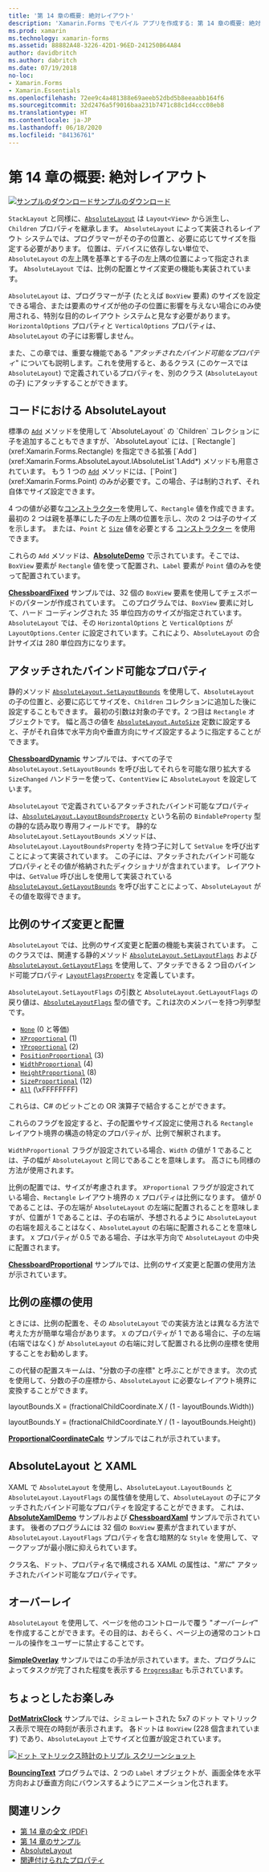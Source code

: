 ```yaml
---
title: '第 14 章の概要: 絶対レイアウト'
description: 'Xamarin.Forms でモバイル アプリを作成する: 第 14 章の概要: 絶対レイアウト'
ms.prod: xamarin
ms.technology: xamarin-forms
ms.assetid: 88882A48-3226-42D1-96ED-241250B64A84
author: davidbritch
ms.author: dabritch
ms.date: 07/19/2018
no-loc:
- Xamarin.Forms
- Xamarin.Essentials
ms.openlocfilehash: 72ee9c4a481388e69aeeb52dbd5b8eeaabb164f6
ms.sourcegitcommit: 32d2476a5f9016baa231b7471c88c1d4ccc08eb8
ms.translationtype: HT
ms.contentlocale: ja-JP
ms.lasthandoff: 06/18/2020
ms.locfileid: "84136761"
---
```

# <a name="summary-of-chapter-14-absolute-layout"></a>第 14 章の概要: 絶対レイアウト

[![サンプルのダウンロード](~/media/shared/download.png)サンプルのダウンロード](https://github.com/xamarin/xamarin-forms-book-samples/tree/master/Chapter14)

`StackLayout` と同様に、[`AbsoluteLayout`](xref:Xamarin.Forms.AbsoluteLayout) は `Layout<View>` から派生し、`Children` プロパティを継承します。 `AbsoluteLayout` によって実装されるレイアウト システムでは、プログラマーがその子の位置と、必要に応じてサイズを指定する必要があります。 位置は、デバイスに依存しない単位で、`AbsoluteLayout` の左上隅を基準とする子の左上隅の位置によって指定されます。 `AbsoluteLayout` では、比例の配置とサイズ変更の機能も実装されています。

`AbsoluteLayout` は、プログラマーが子 (たとえば `BoxView` 要素) のサイズを設定できる場合、または要素のサイズが他の子の位置に影響を与えない場合にのみ使用される、特別な目的のレイアウト システムと見なす必要があります。 `HorizontalOptions` プロパティと `VerticalOptions` プロパティは、`AbsoluteLayout` の子には影響しません。

また、この章では、重要な機能である "*アタッチされたバインド可能なプロパティ*" についても説明します。これを使用すると、あるクラス (このケースでは `AbsoluteLayout`) で定義されているプロパティを、別のクラス (`AbsoluteLayout` の子) にアタッチすることができます。

## <a name="absolutelayout-in-code"></a>コードにおける AbsoluteLayout

標準の [`Add`](xref:System.Collections.Generic.ICollection`1.Add*) メソッドを使用して `AbsoluteLayout` の `Children` コレクションに子を追加することもできますが、`AbsoluteLayout` には、[`Rectangle`](xref:Xamarin.Forms.Rectangle) を指定できる拡張 [`Add`](xref:Xamarin.Forms.AbsoluteLayout.IAbsoluteList`1.Add*) メソッドも用意されています。 もう 1 つの [`Add`](xref:Xamarin.Forms.AbsoluteLayout.IAbsoluteList`1.Add*) メソッドには、[`Point`](xref:Xamarin.Forms.Point) のみが必要です。この場合、子は制約されず、それ自体でサイズ設定できます。

4 つの値が必要な[コンストラクター](xref:Xamarin.Forms.Rectangle.%23ctor(System.Double,System.Double,System.Double,System.Double))を使用して、`Rectangle` 値を作成できます。最初の 2 つは親を基準にした子の左上隅の位置を示し、次の 2 つは子のサイズを示します。 または、`Point` と [`Size`](xref:Xamarin.Forms.Size) 値を必要とする [コンストラクター](xref:Xamarin.Forms.Rectangle.%23ctor(Xamarin.Forms.Point,Xamarin.Forms.Size)) を使用できます。

これらの `Add` メソッドは、[**AbsoluteDemo**](https://github.com/xamarin/xamarin-forms-book-samples/tree/master/Chapter14/AbsoluteDemo) で示されています。そこでは、`BoxView` 要素が `Rectangle` 値を使って配置され、`Label` 要素が `Point` 値のみを使って配置されています。

[**ChessboardFixed**](https://github.com/xamarin/xamarin-forms-book-samples/tree/master/Chapter14/ChessboardFixed) サンプルでは、32 個の `BoxView` 要素を使用してチェスボードのパターンが作成されています。 このプログラムでは、`BoxView` 要素に対して、ハード コーディングされた 35 単位四方のサイズが指定されています。 `AbsoluteLayout` では、その `HorizontalOptions` と `VerticalOptions` が `LayoutOptions.Center` に設定されています。これにより、`AbsoluteLayout` の合計サイズは 280 単位四方になります。

## <a name="attached-bindable-properties"></a>アタッチされたバインド可能なプロパティ

静的メソッド [`AbsoluteLayout.SetLayoutBounds`](xref:Xamarin.Forms.AbsoluteLayout.SetLayoutBounds(Xamarin.Forms.BindableObject,Xamarin.Forms.Rectangle)) を使用して、`AbsoluteLayout` の子の位置と、必要に応じてサイズを、`Children` コレクションに追加した後に設定することもできます。 最初の引数は対象の子です。2 つ目は `Rectangle` オブジェクトです。 幅と高さの値を [`AbsoluteLayout.AutoSize`](xref:Xamarin.Forms.AbsoluteLayout.AutoSize) 定数に設定すると、子がそれ自体で水平方向や垂直方向にサイズ設定するように指定することができます。

[**ChessboardDynamic**](https://github.com/xamarin/xamarin-forms-book-samples/tree/master/Chapter14/ChessboardDynamic) サンプルでは、すべての子で `AbsoluteLayout.SetLayoutBounds` を呼び出してそれらを可能な限り拡大する `SizeChanged` ハンドラーを使って、`ContentView` に `AbsoluteLayout` を設定しています。  

`AbsoluteLayout` で定義されているアタッチされたバインド可能なプロパティは、[`AbsoluteLayout.LayoutBoundsProperty`](xref:Xamarin.Forms.AbsoluteLayout.LayoutBoundsProperty) という名前の `BindableProperty` 型の静的な読み取り専用フィールドです。 静的な `AbsoluteLayout.SetLayoutBounds` メソッドは、`AbsoluteLayout.LayoutBoundsProperty` を持つ子に対して `SetValue` を呼び出すことによって実装されています。 この子には、アタッチされたバインド可能なプロパティとその値が格納されたディクショナリが含まれています。 レイアウト中は、`GetValue` 呼び出しを使用して実装されている [`AbsoluteLayout.GetLayoutBounds`](xref:Xamarin.Forms.AbsoluteLayout.GetLayoutBounds(Xamarin.Forms.BindableObject)) を呼び出すことによって、`AbsoluteLayout` がその値を取得できます。

## <a name="proportional-sizing-and-positioning"></a>比例のサイズ変更と配置

`AbsoluteLayout` では、比例のサイズ変更と配置の機能も実装されています。 このクラスでは、関連する静的メソッド [`AbsoluteLayout.SetLayoutFlags`](xref:Xamarin.Forms.AbsoluteLayout.SetLayoutFlags(Xamarin.Forms.BindableObject,Xamarin.Forms.AbsoluteLayoutFlags)) および [`AbsoluteLayout.GetLayoutFlags`](xref:Xamarin.Forms.AbsoluteLayout.GetLayoutFlags(Xamarin.Forms.BindableObject)) を使用して、アタッチできる 2 つ目のバインド可能プロパティ [`LayoutFlagsProperty`](xref:Xamarin.Forms.AbsoluteLayout.LayoutFlagsProperty) を定義しています。

`AbsoluteLayout.SetLayoutFlags` の引数と `AbsoluteLayout.GetLayoutFlags` の戻り値は、[`AbsoluteLayoutFlags`](xref:Xamarin.Forms.AbsoluteLayoutFlags) 型の値です。これは次のメンバーを持つ列挙型です。

- [`None`](xref:Xamarin.Forms.AbsoluteLayoutFlags.None) (0 と等価)
- [`XProportional`](xref:Xamarin.Forms.AbsoluteLayoutFlags.XProportional) (1)
- [`YProportional`](xref:Xamarin.Forms.AbsoluteLayoutFlags.YProportional) (2)
- [`PositionProportional`](xref:Xamarin.Forms.AbsoluteLayoutFlags.PositionProportional) (3)
- [`WidthProportional`](xref:Xamarin.Forms.AbsoluteLayoutFlags.WidthProportional) (4)
- [`HeightProportional`](xref:Xamarin.Forms.AbsoluteLayoutFlags.HeightProportional) (8)
- [`SizeProportional`](xref:Xamarin.Forms.AbsoluteLayoutFlags.SizeProportional) (12)
- [`All`](xref:Xamarin.Forms.AbsoluteLayoutFlags.All) (\xFFFFFFFF)

これらは、C# のビットごとの OR 演算子で結合することができます。

これらのフラグを設定すると、子の配置やサイズ設定に使用される `Rectangle` レイアウト境界の構造の特定のプロパティが、比例で解釈されます。

`WidthProportional` フラグが設定されている場合、`Width` の値が 1 であることは、子の幅が `AbsoluteLayout` と同じであることを意味します。 高さにも同様の方法が使用されます。

比例の配置では、サイズが考慮されます。 `XProportional` フラグが設定されている場合、`Rectangle` レイアウト境界の `X` プロパティは比例になります。 値が 0 であることは、子の左端が `AbsoluteLayout` の左端に配置されることを意味しますが、位置が 1 であることは、子の右端が、予想されるように `AbsoluteLayout` の右端を超えることはなく、`AbsoluteLayout` の右端に配置されることを意味します。 `X` プロパティが 0.5 である場合、子は水平方向で `AbsoluteLayout` の中央に配置されます。

[**ChessboardProportional**](https://github.com/xamarin/xamarin-forms-book-samples/tree/master/Chapter14/ChessboardProportional) サンプルでは、比例のサイズ変更と配置の使用方法が示されています。

## <a name="working-with-proportional-coordinates"></a>比例の座標の使用

ときには、比例の配置を、その `AbsoluteLayout` での実装方法とは異なる方法で考えた方が簡単な場合があります。 `X` のプロパティが 1 である場合に、子の左端 (右端ではなく) が `AbsoluteLayout` の右端に対して配置される比例の座標を使用することをお勧めします。

この代替の配置スキームは、"分数の子の座標" と呼ぶことができます。 次の式を使用して、分数の子の座標から、`AbsoluteLayout` に必要なレイアウト境界に変換することができます。

layoutBounds.X = (fractionalChildCoordinate.X / (1 - layoutBounds.Width))

layoutBounds.Y = (fractionalChildCoordinate.Y / (1 - layoutBounds.Height))

[**ProportionalCoordinateCalc**](https://github.com/xamarin/xamarin-forms-book-samples/tree/master/Chapter14/PropCoordCalc) サンプルではこれが示されています。

## <a name="absolutelayout-and-xaml"></a>AbsoluteLayout と XAML

XAML で `AbsoluteLayout` を使用し、`AbsoluteLayout.LayoutBounds` と `AbsoluteLayout.LayoutFlags` の属性値を使用して、`AbsoluteLayout` の子にアタッチされたバインド可能なプロパティを設定することができます。 これは、[**AbsoluteXamlDemo**](https://github.com/xamarin/xamarin-forms-book-samples/tree/master/Chapter14/AbsoluteXamlDemo) サンプルおよび [**ChessboardXaml**](https://github.com/xamarin/xamarin-forms-book-samples/tree/master/Chapter14/ChessboardXaml) サンプルで示されています。 後者のプログラムには 32 個の `BoxView` 要素が含まれていますが、`AbsoluteLayout.LayoutFlags` プロパティを含む暗黙的な `Style` を使用して、マークアップが最小限に抑えられています。

クラス名、ドット、プロパティ名で構成される XAML の属性は、"*常に*" アタッチされたバインド可能なプロパティです。

## <a name="overlays"></a>オーバーレイ

`AbsoluteLayout` を使用して、ページを他のコントロールで覆う "*オーバーレイ*" を作成することができます。その目的は、おそらく、ページ上の通常のコントロールの操作をユーザーに禁止することです。

[**SimpleOverlay**](https://github.com/xamarin/xamarin-forms-book-samples/tree/master/Chapter14/SimpleOverlay) サンプルではこの手法が示されています。また、プログラムによってタスクが完了された程度を表示する [`ProgressBar`](xref:Xamarin.Forms.ProgressBar) も示されています。

## <a name="some-fun"></a>ちょっとしたお楽しみ

[**DotMatrixClock**](https://github.com/xamarin/xamarin-forms-book-samples/tree/master/Chapter14/DotMatrixClock) サンプルでは、シミュレートされた 5x7 のドット マトリックス表示で現在の時刻が表示されます。 各ドットは `BoxView` (228 個含まれています) であり、`AbsoluteLayout` 上でサイズと位置が設定されています。

[![ドット マトリックス時計のトリプル スクリーンショット](images/ch14fg08-small.png "ドット マトリックス時計")](images/ch14fg08-large.png#lightbox "ドット マトリックス時計")

[**BouncingText**](https://github.com/xamarin/xamarin-forms-book-samples/tree/master/Chapter14/BouncingText) プログラムでは、2 つの `Label` オブジェクトが、画面全体を水平方向および垂直方向にバウンスするようにアニメーション化されます。

## <a name="related-links"></a>関連リンク

- [第 14 章の全文 (PDF)](https://download.xamarin.com/developer/xamarin-forms-book/XamarinFormsBook-Ch14-Apr2016.pdf)
- [第 14 章のサンプル](https://github.com/xamarin/xamarin-forms-book-samples/tree/master/Chapter14)
- [AbsoluteLayout](~/xamarin-forms/user-interface/layouts/absolute-layout.md)
- [関連付けられたプロパティ](~/xamarin-forms/xaml/attached-properties.md)
